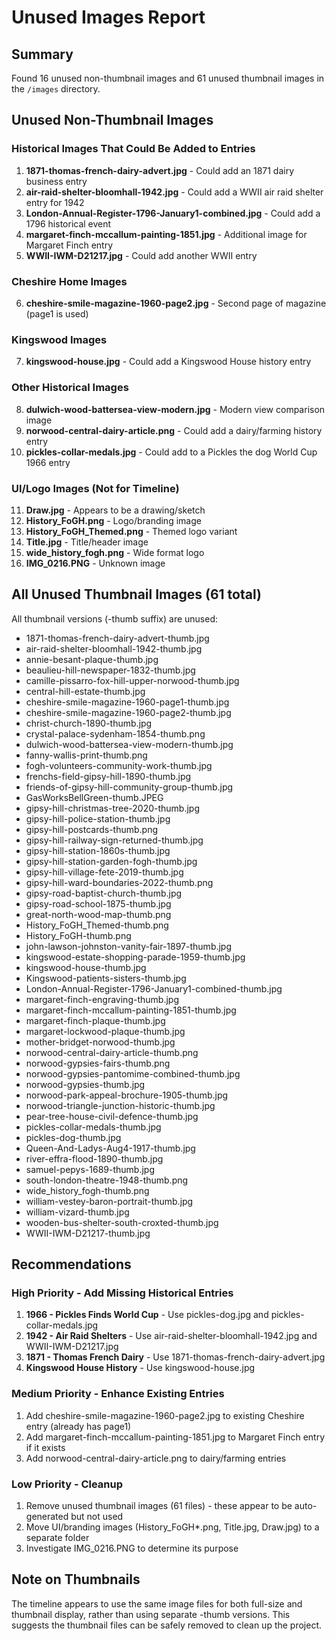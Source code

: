 # Unused Images Report

## Summary
Found 16 unused non-thumbnail images and 61 unused thumbnail images in the `/images` directory.

## Unused Non-Thumbnail Images

### Historical Images That Could Be Added to Entries
1. **1871-thomas-french-dairy-advert.jpg** - Could add an 1871 dairy business entry
2. **air-raid-shelter-bloomhall-1942.jpg** - Could add a WWII air raid shelter entry for 1942
3. **London-Annual-Register-1796-January1-combined.jpg** - Could add a 1796 historical event
4. **margaret-finch-mccallum-painting-1851.jpg** - Additional image for Margaret Finch entry
5. **WWII-IWM-D21217.jpg** - Could add another WWII entry

### Cheshire Home Images
6. **cheshire-smile-magazine-1960-page2.jpg** - Second page of magazine (page1 is used)

### Kingswood Images
7. **kingswood-house.jpg** - Could add a Kingswood House history entry

### Other Historical Images
8. **dulwich-wood-battersea-view-modern.jpg** - Modern view comparison image
9. **norwood-central-dairy-article.png** - Could add a dairy/farming history entry
10. **pickles-collar-medals.jpg** - Could add to a Pickles the dog World Cup 1966 entry

### UI/Logo Images (Not for Timeline)
11. **Draw.jpg** - Appears to be a drawing/sketch
12. **History_FoGH.png** - Logo/branding image
13. **History_FoGH_Themed.png** - Themed logo variant
14. **Title.jpg** - Title/header image
15. **wide_history_fogh.png** - Wide format logo
16. **IMG_0216.PNG** - Unknown image

## All Unused Thumbnail Images (61 total)
All thumbnail versions (-thumb suffix) are unused:
- 1871-thomas-french-dairy-advert-thumb.jpg
- air-raid-shelter-bloomhall-1942-thumb.jpg
- annie-besant-plaque-thumb.jpg
- beaulieu-hill-newspaper-1832-thumb.jpg
- camille-pissarro-fox-hill-upper-norwood-thumb.jpg
- central-hill-estate-thumb.jpg
- cheshire-smile-magazine-1960-page1-thumb.jpg
- cheshire-smile-magazine-1960-page2-thumb.jpg
- christ-church-1890-thumb.jpg
- crystal-palace-sydenham-1854-thumb.png
- dulwich-wood-battersea-view-modern-thumb.jpg
- fanny-wallis-print-thumb.png
- fogh-volunteers-community-work-thumb.jpg
- frenchs-field-gipsy-hill-1890-thumb.jpg
- friends-of-gipsy-hill-community-group-thumb.jpg
- GasWorksBellGreen-thumb.JPEG
- gipsy-hill-christmas-tree-2020-thumb.jpg
- gipsy-hill-police-station-thumb.jpg
- gipsy-hill-postcards-thumb.png
- gipsy-hill-railway-sign-returned-thumb.jpg
- gipsy-hill-station-1860s-thumb.jpg
- gipsy-hill-station-garden-fogh-thumb.jpg
- gipsy-hill-village-fete-2019-thumb.jpg
- gipsy-hill-ward-boundaries-2022-thumb.png
- gipsy-road-baptist-church-thumb.jpg
- gipsy-road-school-1875-thumb.jpg
- great-north-wood-map-thumb.png
- History_FoGH_Themed-thumb.png
- History_FoGH-thumb.png
- john-lawson-johnston-vanity-fair-1897-thumb.jpg
- kingswood-estate-shopping-parade-1959-thumb.jpg
- kingswood-house-thumb.jpg
- Kingswood-patients-sisters-thumb.jpg
- London-Annual-Register-1796-January1-combined-thumb.jpg
- margaret-finch-engraving-thumb.jpg
- margaret-finch-mccallum-painting-1851-thumb.jpg
- margaret-finch-plaque-thumb.jpg
- margaret-lockwood-plaque-thumb.jpg
- mother-bridget-norwood-thumb.jpg
- norwood-central-dairy-article-thumb.png
- norwood-gypsies-fairs-thumb.png
- norwood-gypsies-pantomime-combined-thumb.jpg
- norwood-gypsies-thumb.jpg
- norwood-park-appeal-brochure-1905-thumb.jpg
- norwood-triangle-junction-historic-thumb.jpg
- pear-tree-house-civil-defence-thumb.jpg
- pickles-collar-medals-thumb.jpg
- pickles-dog-thumb.jpg
- Queen-And-Ladys-Aug4-1917-thumb.jpg
- river-effra-flood-1890-thumb.jpg
- samuel-pepys-1689-thumb.jpg
- south-london-theatre-1948-thumb.png
- wide_history_fogh-thumb.png
- william-vestey-baron-portrait-thumb.jpg
- william-vizard-thumb.jpg
- wooden-bus-shelter-south-croxted-thumb.jpg
- WWII-IWM-D21217-thumb.jpg

## Recommendations

### High Priority - Add Missing Historical Entries
1. **1966 - Pickles Finds World Cup** - Use pickles-dog.jpg and pickles-collar-medals.jpg
2. **1942 - Air Raid Shelters** - Use air-raid-shelter-bloomhall-1942.jpg and WWII-IWM-D21217.jpg
3. **1871 - Thomas French Dairy** - Use 1871-thomas-french-dairy-advert.jpg
4. **Kingswood House History** - Use kingswood-house.jpg

### Medium Priority - Enhance Existing Entries
1. Add cheshire-smile-magazine-1960-page2.jpg to existing Cheshire entry (already has page1)
2. Add margaret-finch-mccallum-painting-1851.jpg to Margaret Finch entry if it exists
3. Add norwood-central-dairy-article.png to dairy/farming entries

### Low Priority - Cleanup
1. Remove unused thumbnail images (61 files) - these appear to be auto-generated but not used
2. Move UI/branding images (History_FoGH*.png, Title.jpg, Draw.jpg) to a separate folder
3. Investigate IMG_0216.PNG to determine its purpose

## Note on Thumbnails
The timeline appears to use the same image files for both full-size and thumbnail display, rather than using separate -thumb versions. This suggests the thumbnail files can be safely removed to clean up the project.